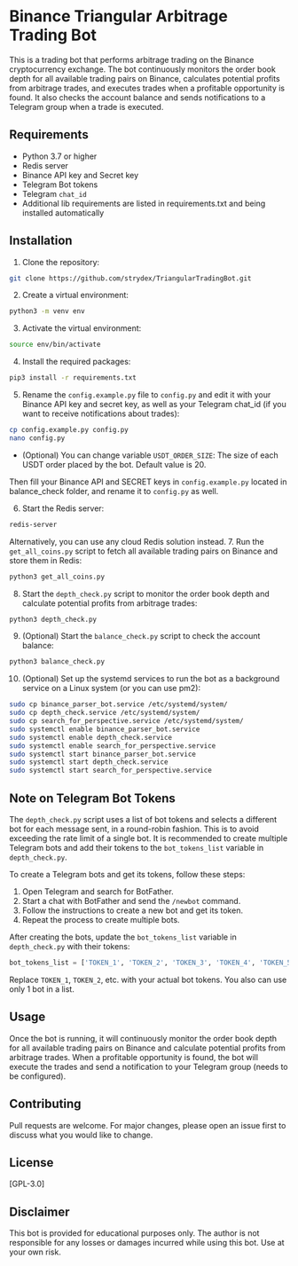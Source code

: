 Binance Triangular Arbitrage Trading Bot
=============================

This is a trading bot that performs arbitrage trading on the Binance cryptocurrency exchange. The bot continuously monitors the order book depth for all available trading pairs on Binance, calculates potential profits from arbitrage trades, and executes trades when a profitable opportunity is found. It also checks the account balance and sends notifications to a Telegram group when a trade is executed.

Requirements
------------

* Python 3.7 or higher
* Redis server
* Binance API key and Secret key
* Telegram Bot tokens
* Telegram `chat_id`
* Additional lib requirements are listed in requirements.txt and being installed automatically

Installation
------------

1. Clone the repository:
```bash
git clone https://github.com/strydex/TriangularTradingBot.git
```
2. Create a virtual environment:
```bash
python3 -m venv env
```
3. Activate the virtual environment:
```bash
source env/bin/activate
```
4. Install the required packages:
```bash
pip3 install -r requirements.txt
```
5. Rename the `config.example.py` file to `config.py` and edit it with your Binance API key and secret key, as well as your Telegram chat_id (if you want to receive notifications about trades):
```bash
cp config.example.py config.py
nano config.py
```
- (Optional) You can change variable `USDT_ORDER_SIZE`: The size of each USDT order placed by the bot. Default value is 20.

Then fill your Binance API and SECRET keys in `config.example.py` located in balance_check folder, and rename it to `config.py` as well.

6. Start the Redis server:
```bash
redis-server
```
Alternatively, you can use any cloud Redis solution instead.
7. Run the `get_all_coins.py` script to fetch all available trading pairs on Binance and store them in Redis:
```bash
python3 get_all_coins.py
```
8. Start the `depth_check.py` script to monitor the order book depth and calculate potential profits from arbitrage trades:
```bash
python3 depth_check.py
```
9. (Optional) Start the `balance_check.py` script to check the account balance:
```bash
python3 balance_check.py
```
10. (Optional) Set up the systemd services to run the bot as a background service on a Linux system (or you can use pm2):
```bash
sudo cp binance_parser_bot.service /etc/systemd/system/
sudo cp depth_check.service /etc/systemd/system/
sudo cp search_for_perspective.service /etc/systemd/system/
sudo systemctl enable binance_parser_bot.service
sudo systemctl enable depth_check.service
sudo systemctl enable search_for_perspective.service
sudo systemctl start binance_parser_bot.service
sudo systemctl start depth_check.service
sudo systemctl start search_for_perspective.service
```
Note on Telegram Bot Tokens
--------------------------

The `depth_check.py` script uses a list of bot tokens and selects a different bot for each message sent, in a round-robin fashion. This is to avoid exceeding the rate limit of a single bot. It is recommended to create multiple Telegram bots and add their tokens to the `bot_tokens_list` variable in `depth_check.py`.

To create a Telegram bots and get its tokens, follow these steps:

1. Open Telegram and search for BotFather.
2. Start a chat with BotFather and send the `/newbot` command.
3. Follow the instructions to create a new bot and get its token.
4. Repeat the process to create multiple bots.

After creating the bots, update the `bot_tokens_list` variable in `depth_check.py` with their tokens:
```python
bot_tokens_list = ['TOKEN_1', 'TOKEN_2', 'TOKEN_3', 'TOKEN_4', 'TOKEN_5', 'TOKEN_6', 'TOKEN_7', 'TOKEN_8']
```
Replace `TOKEN_1`, `TOKEN_2`, etc. with your actual bot tokens. You also can use only 1 bot in a list.

Usage
-----

Once the bot is running, it will continuously monitor the order book depth for all available trading pairs on Binance and calculate potential profits from arbitrage trades. When a profitable opportunity is found, the bot will execute the trades and send a notification to your Telegram group (needs to be configured).

Contributing
------------

Pull requests are welcome. For major changes, please open an issue first to discuss what you would like to change.

License
-------

[GPL-3.0]

Disclaimer
----------

This bot is provided for educational purposes only. The author is not responsible for any losses or damages incurred while using this bot. Use at your own risk.
